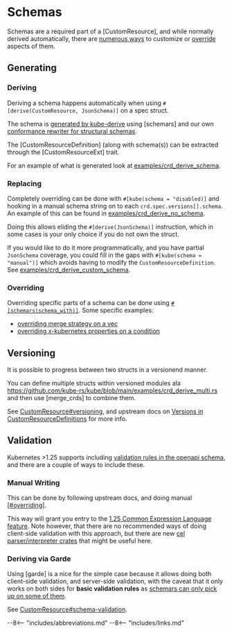 # Schemas

Schemas are a required part of a [CustomResource], and while normally derived automatically, there are [numerous ways](https://docs.rs/kube/latest/kube/derive.CustomResource.html#optional-kube-attributes) to customize or [override](https://docs.rs/kube/latest/kube/derive.CustomResource.html#kubeschema--mode) aspects of them.

## Generating
### Deriving
Deriving a schema happens automatically when using `#[derive(CustomResource, JsonSchema)]` on a spec struct.

The schema is [generated by kube-derive](https://github.com/kube-rs/kube/blob/823f4b8db3852e6bdd271e72c56b8c40d6f962a8/kube-derive/src/custom_resource.rs#L376-L383) using [schemars] and our own [conformance rewriter for structural schemas](https://docs.rs/kube/latest/kube/core/schema/struct.StructuralSchemaRewriter.html).

The [CustomResourceDefinition] (along with schema(s)) can be extracted through the [CustomResourceExt] trait.

For an example of what is generated look at [examples/crd_derive_schema](https://github.com/kube-rs/kube/blob/main/examples/crd_derive_schema.rs).

### Replacing
Completely overriding can be done with `#[kube(schema = "disabled)]` and hooking in a manual schema string on to each `crd.spec.versions[].schema`. An example of this can be found in [examples/crd_derive_no_schema](https://github.com/kube-rs/kube/blob/main/examples/crd_derive_no_schema.rs).

Doing this allows eliding the `#[derive(JsonSchema)]` instruction, which in some cases is your only choice if you do not own the struct.

If you would like to do it more programmatically, and you have partial `JsonSchema` coverage, you could fill in the gaps with `#[kube(schema = "manual")]` which avoids having to modify the `CustomResourceDefinition`. See [examples/crd_derive_custom_schema](https://github.com/kube-rs/kube/blob/823f4b8db3852e6bdd271e72c56b8c40d6f962a8/examples/crd_derive_custom_schema.rs#L22-L56).

### Overriding
Overriding specific parts of a schema can be done using [`#[schemars(schema_with)]`](https://graham.cool/schemars/examples/7-custom_serialization/). Some specific examples:

- [overriding merge strategy on a vec](https://github.com/kube-rs/kube/blob/823f4b8db3852e6bdd271e72c56b8c40d6f962a8/examples/crd_derive_schema.rs#L85-L102)
- [overriding x-kubernetes properties on a condition](https://github.com/kube-rs/kube/blob/823f4b8db3852e6bdd271e72c56b8c40d6f962a8/examples/crd_derive.rs#L60-L85)

## Versioning
It is possible to progress between two structs in a versionend manner.

You can define multiple structs within versioned modules ala https://github.com/kube-rs/kube/blob/main/examples/crd_derive_multi.rs and then use [merge_crds] to combine them.

See [CustomResource#versioning](https://docs.rs/kube/latest/kube/derive.CustomResource.html#versioning), and upstream docs on [Versions in CustomResourceDefinitions](https://kubernetes.io/docs/tasks/extend-kubernetes/custom-resources/custom-resource-definition-versioning/) for more info.

## Validation
Kubernetes >1.25 supports including [validation rules in the openapi schema](https://kubernetes.io/docs/tasks/extend-kubernetes/custom-resources/custom-resource-definitions/#validation-rules), and there are a couple of ways to include these.

### Manual Writing
This can be done by following upstream docs, and doing manual [[#overriding]].

This way will grant you entry to the [1.25 Common Expression Language feature](https://kubernetes.io/blog/2022/09/23/crd-validation-rules-beta/). Note however, that there are no recommended ways of doing client-side validation with this approach, but there are new [cel parser/interpreter crates](https://crates.io/search?q=cel) that might be useful here.

### Deriving via Garde
Using [garde] is a nice for the simple case because it allows doing both client-side validation, and server-side validation, with the caveat that it only works on both sides for **basic validation rules** as [schemars can only pick up on some of them](https://graham.cool/schemars/deriving/attributes/#supported-validator-attributes).

See [CustomResource#schema-validation](https://docs.rs/kube/latest/kube/derive.CustomResource.html#schema-validation).


--8<-- "includes/abbreviations.md"
--8<-- "includes/links.md"



[//begin]: # "Autogenerated link references for markdown compatibility"
[#overriding]: schemas "Schemas"
[//end]: # "Autogenerated link references"
